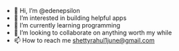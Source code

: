 - 👋 Hi, I’m @edenepsilon
- 👀 I’m interested in building helpful apps
- 🌱 I’m currently learning programming
- 💞️ I’m looking to collaborate on anything worth my while
- 📫 How to reach me shettyrahul1june@gmail.com

<!---
edenepsilon/edenepsilon is a ✨ special ✨ repository because its `README.md` (this file) appears on your GitHub profile.
You can click the Preview link to take a look at your changes.
--->
